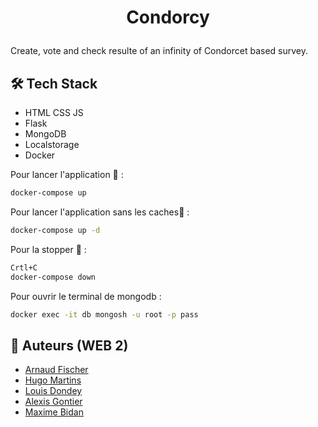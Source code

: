 # <p align="center">Condorcy</p>
  
Create, vote and check resulte of an infinity of Condorcet based survey.

## 🛠️ Tech Stack
- HTML CSS JS
- Flask 
- MongoDB
- Localstorage
- Docker
    
Pour lancer l'application 🚀 :

```bash
docker-compose up
```

Pour lancer l'application sans les caches🚀 :

```bash
docker-compose up -d
```

Pour la stopper 🛑 :

```bash
Crtl+C
docker-compose down
```

Pour ouvrir le terminal de mongodb :

```bash
docker exec -it db mongosh -u root -p pass
```


## 🙇 Auteurs (WEB 2)
- [Arnaud Fischer](https://github.com/Jeck0v)
- [Hugo Martins](https://github.com/AkaTFL)
- [Louis Dondey](https://github.com/Kae134)
- [Alexis Gontier](https://github.com/Alexis-Gontier)
- [Maxime Bidan](https://github.com/Oomaxime)
